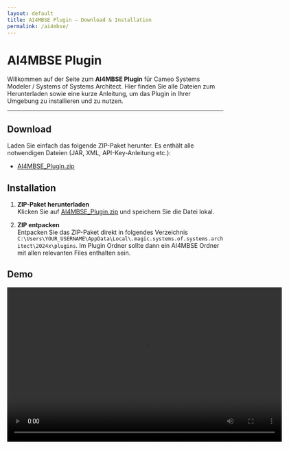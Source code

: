 ```yaml
---
layout: default
title: AI4MBSE Plugin – Download & Installation
permalink: /ai4mbse/
---
```


# AI4MBSE Plugin

Willkommen auf der Seite zum **AI4MBSE Plugin** für Cameo Systems Modeler / Systems of Systems Architect. Hier finden Sie alle Dateien zum Herunterladen sowie eine kurze Anleitung, um das Plugin in Ihrer Umgebung zu installieren und zu nutzen.

---

## Download

Laden Sie einfach das folgende ZIP-Paket herunter. Es enthält alle notwendigen Dateien (JAR, XML, API-Key-Anleitung etc.):

- [AI4MBSE_Plugin.zip](AI4MBSE_Plugin.zip)


## Installation

1. **ZIP-Paket herunterladen**  
   Klicken Sie auf [AI4MBSE_Plugin.zip](AI4MBSE_Plugin.zip) und speichern Sie die Datei lokal.

2. **ZIP entpacken**  
   Entpacken Sie das ZIP-Paket direkt in folgendes Verzeichnis `C:\Users\YOUR_USERNAME\AppData\Local\.magic.systems.of.systems.architect\2024x\plugins`. Im Plugin Ordner sollte dann ein AI4MBSE Ordner mit allen relevanten Files enthalten sein.

## Demo

<video width="640" height="360" controls>
  <source src="demo.mp4" type="video/mp4">
  Ihr Browser unterstützt das Video-Tag nicht.
</video>
